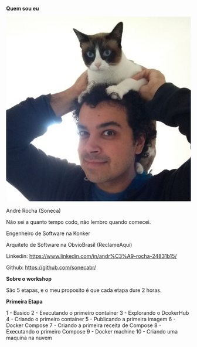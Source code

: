 __Quem sou eu__


![Me](me.jpg)

André Rocha (Soneca)

Não sei a quanto tempo codo, não lembro quando comecei.

Engenheiro de Software na Konker

Arquiteto de Software na ObvioBrasil (ReclameAqui)

Linkedin: https://www.linkedin.com/in/andr%C3%A9-rocha-24831b15/

Github: https://github.com/sonecabr/

__Sobre o workshop__

São 5 etapas, e o meu proposito é que cada etapa dure 2 horas.

__Primeira Etapa__

1 - Basico
2 - Executando o primeiro container
3 - Explorando o DcokerHub
4 - Criando o primeiro container
5 - Publicando a primeira imagem
6 - Docker Compose
7 - Criando a primeira receita de Compose
8 - Executando o primeiro Compose
9 - Docker machine
10 - Criando uma maquina na nuvem